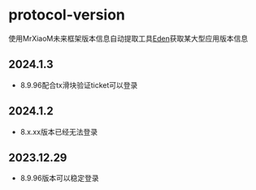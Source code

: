# protocol-version
使用MrXiaoM未来框架版本信息自动提取工具[Eden](https://github.com/MrXiaoM/Eden)获取某大型应用版本信息
## 2024.1.3
- 8.9.96配合tx滑块验证ticket可以登录
## 2024.1.2
- 8.x.xx版本已经无法登录
## 2023.12.29
- 8.9.96版本可以稳定登录
